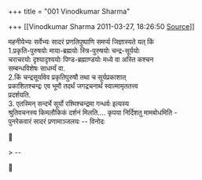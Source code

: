 +++
title = "001 Vinodkumar Sharma"

+++
[[Vinodkumar Sharma	2011-03-27, 18:26:50 [Source](https://groups.google.com/g/bvparishat/c/k8O119vL0aU)]]



महनीयेभ्यः सर्वेभ्यः सादरं प्रणतिपुष्पाणि समर्प्य जिज्ञास्यते यत् किं  
1.प्रकृति-पुरुषयोः माया-ब्रह्मयोः स्त्रि-पुरुषयोः चन्द्र-सूर्ययोः  
चराचरयोः दृश्यादृश्ययोः पिण्ड-ब्रह्माण्डयोः मध्ये वा अस्ति कश्चन  
सम्बन्धविशेषः साधर्म्यं वा.  
2.किं चन्द्रसूर्यावेव प्रकृतिपुरुषौ तथा च सूर्यप्रकाशात्  
प्रकाशितश्चन्द्रः एव भूमौ तदर्थं जगद्रचनार्थं स्वात्मामृततत्त्व  
प्रदर्शयति.  
3. एतस्मिन् सन्दर्भे सूर्यो रश्मिश्चन्द्रमा गन्धर्वः इत्यस्य  
श्रुतिवचनस्य किमलौकिकं दर्शनं मिलति.... कृपया निर्दिशतु मामबोधमिति -  
पुनरेकवारं सादरं प्रणामाञ्जलयः -- विनोदः



\> --



